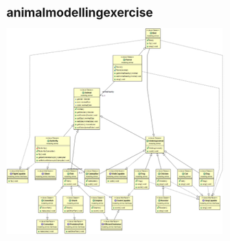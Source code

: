 # animalmodellingexercise
![Class Diagram](https://github.com/usernamepicked/animalmodellingexercise/blob/master/class_diagram.png "Class Diagram")
